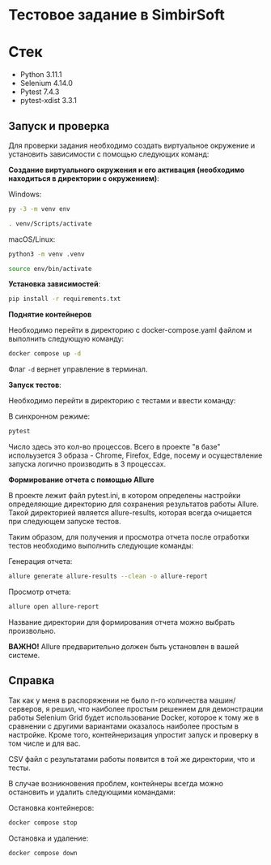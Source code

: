 # Тестовое задание в SimbirSoft

# Cтек

- Python 3.11.1
- Selenium 4.14.0
- Pytest 7.4.3
- pytest-xdist 3.3.1

## Запуск и проверка

Для проверки задания необходимо создать виртуальное окружение и установить зависимости с помощью следующих команд:

**Создание виртуального окружения и его активация (необходимо находиться в директории с окружением)**: 

Windows:
```bash
py -3 -m venv env 
```
```bash
. venv/Scripts/activate
```
macOS/Linux:
```bash
python3 -m venv .venv
```
```bash
source env/bin/activate
```
**Установка зависимостей**:
```bash
pip install -r requirements.txt
```

**Поднятие контейнеров**

Необходимо перейти в директорию c docker-compose.yaml файлом и выполнить следующую команду:

```bash
docker compose up -d
```

Флаг ```-d``` вернет управление в терминал. 

**Запуск тестов**:

Необходимо перейти в директорию с тестами и ввести команду:

В синхронном режиме:

```bash
pytest
```

Число здесь это кол-во процессов. Всего в проекте "в базе" испольузется 3 образа - Chrome, Firefox, Edge, посему и осуществление запуска логично производить в 3 процессах. 


**Формирование отчета с помощью Allure**

В проекте лежит файл pytest.ini, в котором определены настройки определяющие директорию для сохранения результатов работы Allure. 
Такой директорией является allure-results, которая всегда очищается при следующем запуске тестов. 

Таким образом, для получения и просмотра отчета после отработки тестов необходимо выполнить следующие команды:

Генерация отчета:
```bash
allure generate allure-results --clean -o allure-report
```
Просмотр отчета:
```bash
allure open allure-report
```

Название директории для формирования отчета можно выбрать произвольно.

**ВАЖНО!** Allure предварительно должен быть установлен в вашей системе. 

## Справка

Так как у меня в распоряжении не было n-го количества машин/серверов, я решил, что наиболее простым решением для демонстрации работы Selenium Grid будет использование Docker, которое к тому же в сравнении с другими вариантами оказалось наиболее простым в настройке. 
Кроме того, контейнеризация упростит запуск и проверку в том числе и для вас.

CSV файл с результатами работы появится в той же директории, что и тесты. 

В случае возникновения проблем, контейнеры всегда можно остановить и удалить следующими командами:

Остановка контейнеров:
```bash
docker compose stop 
```

Остановка и удаление:
```bash
docker compose down
```
